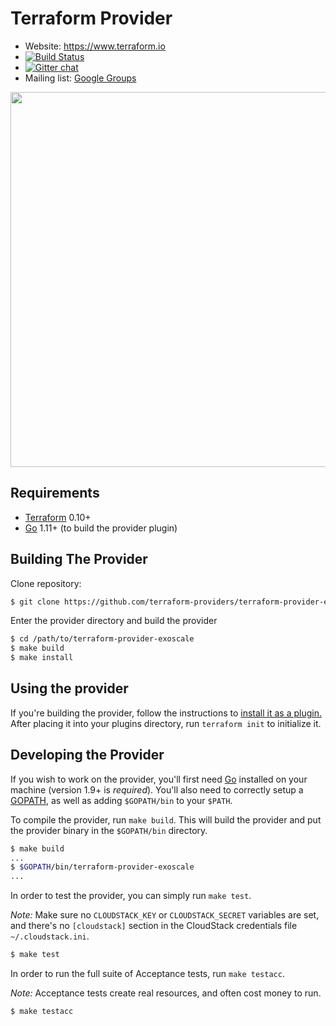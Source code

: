 Terraform Provider
==================

- Website: https://www.terraform.io
- [![Build Status](https://travis-ci.org/terraform-providers/terraform-provider-exoscale.svg?branch=master)](https://travis-ci.org/terraform-providers/terraform-provider-exoscale)
- [![Gitter chat](https://badges.gitter.im/hashicorp-terraform/Lobby.png)](https://gitter.im/hashicorp-terraform/Lobby)
- Mailing list: [Google Groups](http://groups.google.com/group/terraform-tool)

<img src="https://cdn.rawgit.com/hashicorp/terraform-website/master/content/source/assets/images/logo-hashicorp.svg" width="600px">

Requirements
------------

-   [Terraform](https://www.terraform.io/downloads.html) 0.10+
-   [Go](https://golang.org/doc/install) 1.11+ (to build the provider plugin)

Building The Provider
---------------------

Clone repository:

```sh
$ git clone https://github.com/terraform-providers/terraform-provider-exoscale
```

Enter the provider directory and build the provider

```sh
$ cd /path/to/terraform-provider-exoscale
$ make build
$ make install
```

Using the provider
----------------------
If you're building the provider, follow the instructions to [install it as a plugin.](https://www.terraform.io/docs/configuration/providers.html#third-party-plugins) After placing it into your plugins directory,  run `terraform init` to initialize it.

Developing the Provider
---------------------------

If you wish to work on the provider, you'll first need [Go](http://www.golang.org) installed on your machine (version 1.9+ is *required*). You'll also need to correctly setup a [GOPATH](http://golang.org/doc/code.html#GOPATH), as well as adding `$GOPATH/bin` to your `$PATH`.

To compile the provider, run `make build`. This will build the provider and put the provider binary in the `$GOPATH/bin` directory.

```sh
$ make build
...
$ $GOPATH/bin/terraform-provider-exoscale
...
```

In order to test the provider, you can simply run `make test`.

*Note:* Make sure no `CLOUDSTACK_KEY` or `CLOUDSTACK_SECRET` variables are set, and there's no `[cloudstack]` section in the CloudStack credentials file `~/.cloudstack.ini`.

```sh
$ make test
```

In order to run the full suite of Acceptance tests, run `make testacc`.

*Note:* Acceptance tests create real resources, and often cost money to run.

```sh
$ make testacc
```
